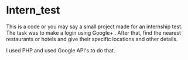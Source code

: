 # Intern_test

This is a code or you may say a small project made for an internship test.
The task was to make a login using Google+ .
After that, find the nearest restaurants or hotels and give their specific locations and other details.

I used PHP and used Google API's to do that.
